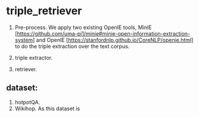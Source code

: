 # triple_retriever

1. Pre-process. 
   We apply two existing OpenIE tools, MinIE [https://github.com/uma-pi1/minie#minie-open-information-extraction-system] and OpenIE [https://stanfordnlp.github.io/CoreNLP/openie.html] to do the triple extraction over the text corpus.

2. triple extractor.
3. retriever.


## dataset:
1. hotpotQA.
2. Wikihop.
   As this dataset is 
